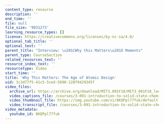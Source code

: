 ```yaml
---
content_type: resource
description: ''
end_time: ''
file: null
file_size: '9931273'
learning_resource_types: []
license: https://creativecommons.org/licenses/by-nc-sa/4.0/
optional_tab_title: ''
optional_text: ''
parent_title: "Interview: \u201CWhy this Matters\u201D Moments"
parent_type: CourseSection
related_resources_text: ''
resource_index_text: ''
resourcetype: Video
start_time: ''
title: 'Why This Matters: The Age of Atomic Design'
uid: 3c2d77f5-41c5-5ced-5698-128f9429345f
video_files:
  archive_url: https://archive.org/download/MIT3.091F18/MIT3_091F18_lec01_wtm_300k.mp4
  video_captions_file: /courses/3-091-introduction-to-solid-state-chemistry-fall-2018/8KQPpl77fuk_captions.webvtt
  video_thumbnail_file: https://img.youtube.com/vi/8KQPpl77fuk/default.jpg
  video_transcript_file: /courses/3-091-introduction-to-solid-state-chemistry-fall-2018/8KQPpl77fuk_transcript.pdf
video_metadata:
  youtube_id: 8KQPpl77fuk
---
```

